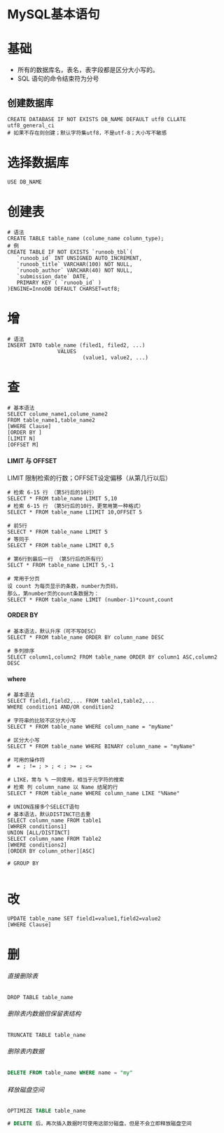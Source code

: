 # MySQL基本语句

# 基础

- 所有的数据库名，表名，表字段都是区分大小写的。
- SQL 语句的命令结束符为分号 

## 创建数据库 

```
CREATE DATABASE IF NOT EXISTS DB_NAME DEFAULT utf8 CLLATE utf8_general_ci
# 如果不存在则创建；默认字符集utf8，不是utf-8；大小写不敏感

```

# 选择数据库

```
USE DB_NAME 
```

# 创建表

```
# 语法
CREATE TABLE table_name (colume_name column_type);
# 例
CREATE TABLE IF NOT EXISTS `runoob_tbl`(
   `runoob_id` INT UNSIGNED AUTO_INCREMENT,
   `runoob_title` VARCHAR(100) NOT NULL,
   `runoob_author` VARCHAR(40) NOT NULL,
   `submission_date` DATE,
   PRIMARY KEY ( `runoob_id` )
)ENGINE=InnoDB DEFAULT CHARSET=utf8;
```



# 增
```
# 语法
INSERT INTO table_name (filed1, filed2, ...)
				VALUES
						(value1, value2, ...)

```
# 查
```
# 基本语法
SELECT colume_name1,colume_name2
FROM table_name1,table_name2
[WHERE Clause]
[ORDER BY ]
[LIMIT N]
[OFFSET M]
```

#### LIMIT 与 OFFSET
LIMIT 限制检索的行数；OFFSET设定偏移（从第几行以后）
```
# 检索 6-15 行 （第5行后的10行）
SELECT * FROM table_name LIMIT 5,10 
# 检索 6-15 行 （第5行后的10行，更常用第一种格式）
SELECT * FROM table_name LIIMIT 10,OFFSET 5

# 前5行
SELECT * FROM table_name LIMIT 5
# 等同于
SELECT * FROM table_name LIMIT 0,5

# 第6行到最后一行 （第5行后的所有行）
SELCT * FROM table_name LIMIT 5,-1

# 常用于分页
设 count 为每页显示的条数，number为页码，
那么，第number页的count条数据为：
SELECT * FROM table_name LIMIT (number-1)*count,count
```

#### ORDER BY
```
# 基本语法，默认升序（可不写DESC）
SELECT * FROM table_name ORDER BY column_name DESC

# 多列排序
SELECT column1,column2 FROM table_name ORDER BY column1 ASC,column2 DESC 

```

#### where
```
# 基本语法
SELECT field1,field2,... FROM table1,table2,...
WHERE condition1 AND/OR condition2

# 字符串的比较不区分大小写
SELECT * FROM table_name WHERE column_name = "myName"

# 区分大小写
SELECT * FROM table_name WHERE BINARY column_name = "myName"

# 可用的操作符
#  = ; != ; > ; < ; >= ; <=  

# LIKE，常与 % 一同使用，相当于元字符的搜索
# 检索 列 column_name 以 Name 结尾的行
SELECT * FROM table_name WHERE column_name LIKE "%Name"

# UNION连接多个SELECT语句
# 基本语法，默认DISTINCT已去重
SELECT column_name FROM table1
[WHRER conditions1]
UNION [ALL/DISTINCT]
SELECT column_name FROM Table2
[WHERE conditions2]
[ORDER BY column_other][ASC]

# GROUP BY 


```

# 改
```
UPDATE table_name SET field1=value1,field2=value2
[WHERE Clause]

```


# 删

###### 直接删除表

```
DROP TABLE table_name
```

###### 删除表内数据但保留表结构

```
TRUNCATE TABLE table_name
```

###### 删除表内数据

```sql
DELETE FROM table_name WHERE name = "my" 
```

###### 释放磁盘空间

```sql
OPTIMIZE TABLE table_name

# DELETE 后，再次插入数据时可使用这部分磁盘，但是不会立即释放磁盘空间
```


